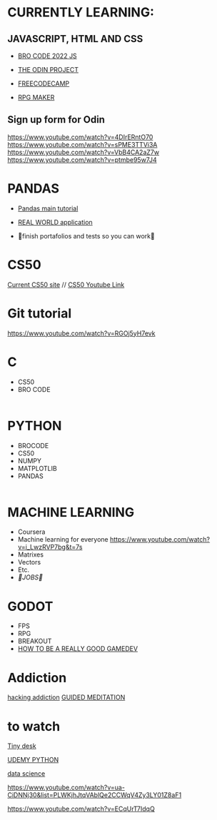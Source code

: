 # CURRENTLY LEARNING:
## JAVASCRIPT, HTML AND CSS 
* [BRO CODE 2022 JS](https://www.youtube.com/watch?v=8dWL3wF_OMw)

* [THE ODIN PROJECT](https://www.theodinproject.com/)
* [FREECODECAMP](https://www.freecodecamp.org/learn/javascript-algorithms-and-data-structures/basic-algorithm-scripting/slice-and-splice) 

* [RPG MAKER](https://www.youtube.com/watch?v=SYx885hX0OY)

## Sign up form for Odin 
https://www.youtube.com/watch?v=4DIrERntO70 </br>
https://www.youtube.com/watch?v=sPME3TTVi3A </br>
https://www.youtube.com/watch?v=VbB4CA2aZ7w </br>
https://www.youtube.com/watch?v=ptmbe95w7J4 </br>

# PANDAS
* [Pandas main tutorial](https://www.youtube.com/watch?v=vmEHCJofslg)

* [REAL WORLD application](https://www.youtube.com/watch?v=cc0HOiKN_ac)
* 🔴finish portafolios and tests so you can work🔴

# CS50 
[Current CS50 site](https://cs50.harvard.edu/x/2022/weeks/4/) //
[CS50 Youtube Link](https://youtu.be/v_luodP_mfE?t=1024)

# Git tutorial
https://www.youtube.com/watch?v=RGOj5yH7evk


# C
* CS50 
* BRO CODE<br/><br/>
# PYTHON 
* BROCODE 
* CS50 
* NUMPY 
* MATPLOTLIB 
* PANDAS<br/><br/>
# MACHINE LEARNING 
* Coursera
* Machine learning for everyone https://www.youtube.com/watch?v=i_LwzRVP7bg&t=7s
* Matrixes
* Vectors
* Etc.
* _🔴JOBS🔴_

# GODOT
* FPS
* RPG
* BREAKOUT
* [HOW TO BE A REALLY GOOD GAMEDEV](https://youtu.be/5-iST0a69cI)

# Addiction 
[hacking addiction](https://youtu.be/p3JLaF_4Tz8?t=999)
[GUIDED MEDITATION](https://www.youtube.com/watch?v=CVW_IE1nsKE)

# to watch 
[Tiny desk](https://www.youtube.com/watch?v=eAzClkn3zYw)

[UDEMY PYTHON](https://www.reddit.com/r/Python/comments/z62wuw/free_udemy_course_without_certificate_python/)

[data science](https://www.youtube.com/watch?v=ua-CiDNNj30&list=PLWKjhJtqVAblQe2CCWqV4Zy3LY01Z8aF1)


https://www.youtube.com/watch?v=ua-CiDNNj30&list=PLWKjhJtqVAblQe2CCWqV4Zy3LY01Z8aF1

https://www.youtube.com/watch?v=ECqUrT7IdqQ
